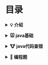 # 目录

<b><details><summary>💡 介绍</summary></b>

1、本仓库是面向 java 开发者准备面试使用；知识在于积累，切勿刷题作面霸！

🙏 建议自己先有个思考的过程，有了自己的答案或者疑问再看解析进行对比；仓库将持续更新，欢迎 <b>Star</b>，如有内容错误或改进意见，欢迎 issue 或 pr。

</details>

<b><details><summary>🐭 java基础</summary></b>

- [详情](./content/java基础.md)

</details>

<b><details><summary>🐮 java代码查错</summary></b>

- [详情](./content/java代码查错.md)

</details>

<b><details><summary>🐯 编程题</summary></b>

- [详情](./content/编程题.md)

</details>
